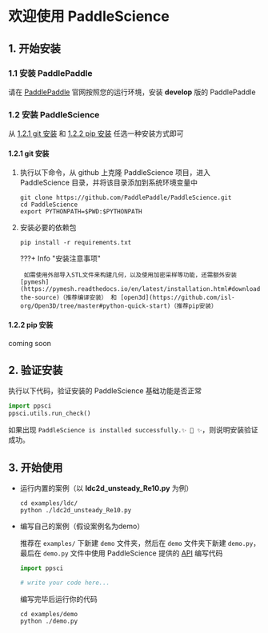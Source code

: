# 欢迎使用 PaddleScience

## 1. 开始安装

### 1.1 安装 PaddlePaddle

请在 [PaddlePaddle](https://www.paddlepaddle.org.cn/install/quick?docurl=/documentation/docs/zh/develop/install/pip/linux-pip.html) 官网按照您的运行环境，安装 **develop** 版的 PaddlePaddle

### 1.2 安装 PaddleScience

从 [1.2.1 git 安装](#121-git) 和 [1.2.2 pip 安装](#122-pip) 任选一种安装方式即可

#### 1.2.1 git 安装

1. 执行以下命令，从 github 上克隆 PaddleScience 项目，进入 PaddleScience 目录，并将该目录添加到系统环境变量中

    ``` shell
    git clone https://github.com/PaddlePaddle/PaddleScience.git
    cd PaddleScience
    export PYTHONPATH=$PWD:$PYTHONPATH
    ```

2. 安装必要的依赖包

    ``` shell
    pip install -r requirements.txt
    ```

    ???+ Info "安装注意事项"

        如需使用外部导入STL文件来构建几何，以及使用加密采样等功能，还需额外安装 [pymesh](https://pymesh.readthedocs.io/en/latest/installation.html#download-the-source)（推荐编译安装） 和 [open3d](https://github.com/isl-org/Open3D/tree/master#python-quick-start)（推荐pip安装）

#### 1.2.2 pip 安装

coming soon

<div style='display: none'>
执行以下命令进行 pip 安装

``` shell
pip install -i https://pypi.org/simple/ paddlesci
```

</div>

## 2. 验证安装

执行以下代码，验证安装的 PaddleScience 基础功能是否正常

``` py
import ppsci
ppsci.utils.run_check()
```

如果出现 `PaddleScience is installed successfully.✨ 🍰 ✨`，则说明安装验证成功。

## 3. 开始使用

- 运行内置的案例（以 **ldc2d_unsteady_Re10.py** 为例）

    ``` shell
    cd examples/ldc/
    python ./ldc2d_unsteady_Re10.py
    ```

- 编写自己的案例（假设案例名为demo）

    推荐在 `examples/` 下新建 `demo` 文件夹，然后在 `demo` 文件夹下新建 `demo.py`，最后在 `demo.py` 文件中使用 PaddleScience 提供的 [API](./api/arch.md) 编写代码

    ``` py linenums="1" title="examples/demo/demo.py"
    import ppsci

    # write your code here...
    ```

    编写完毕后运行你的代码

    ``` shell
    cd examples/demo
    python ./demo.py
    ```
